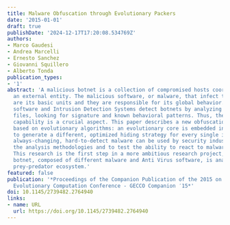 ```yaml
---
title: Malware Obfuscation through Evolutionary Packers
date: '2015-01-01'
draft: true
publishDate: '2024-12-17T17:20:08.534769Z'
authors:
- Marco Gaudesi
- Andrea Marcelli
- Ernesto Sanchez
- Giovanni Squillero
- Alberto Tonda
publication_types:
- '1'
abstract: 'A malicious botnet is a collection of compromised hosts coordinated by
  an external entity. The malicious software, or malware, that infect the systems
  are its basic units and they are responsible for its global behavior. Anti Virus
  software and Intrusion Detection Systems detect botnets by analyzing network and
  files, looking for signature and known behavioral patterns. Thus, the malware hiding
  capability is a crucial aspect. This paper describes a new obfuscation mechanism
  based on evolutionary algorithms: an evolutionary core is embedded in the malware
  to generate a different, optimized hiding strategy for every single infection. Such
  always-changing, hard-to-detect malware can be used by security industries to stress
  the analysis methodologies and to test the ability to react to malware mutations.
  This research is the first step in a more ambitious research project, where a whole
  botnet, composed of different malware and Anti Virus software, is analyzed as a
  prey-predator ecosystem.'
featured: false
publication: '*Proceedings of the Companion Publication of the 2015 on Genetic and
  Evolutionary Computation Conference - GECCO Companion ′15*'
doi: 10.1145/2739482.2764940
links:
- name: URL
  url: https://doi.org/10.1145/2739482.2764940
---
```


